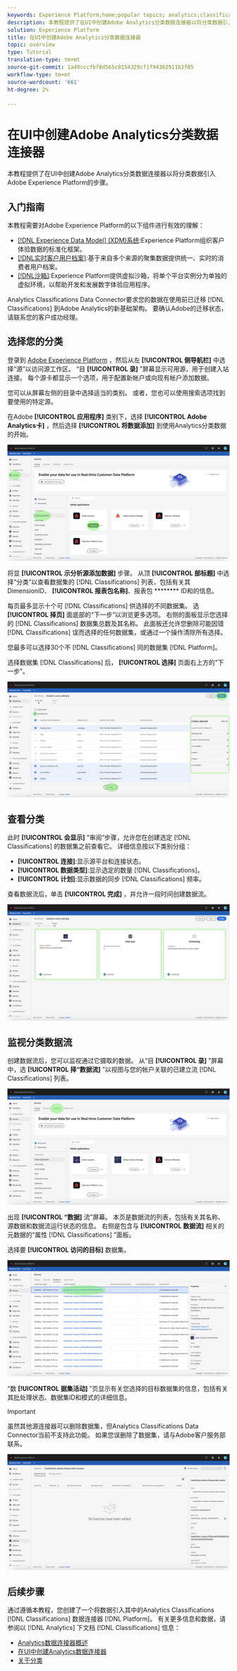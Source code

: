 ```yaml
---
keywords: Experience Platform;home;popular topics; analytics;classifications
description: 本教程提供了在UI中创建Adobe Analytics分类数据连接器以将分类数据引入Adobe Experience Platform的步骤。
solution: Experience Platform
title: 在UI中创建Adobe Analytics分类数据连接器
topic: overview
type: Tutorial
translation-type: tm+mt
source-git-commit: 1a49cccfbf8d565c8154329cf1f94382911b2f85
workflow-type: tm+mt
source-wordcount: '661'
ht-degree: 2%

---
```



# 在UI中创建Adobe Analytics分类数据连接器

本教程提供了在UI中创建Adobe Analytics分类数据连接器以将分类数据引入Adobe Experience Platform的步骤。

## 入门指南

本教程需要对Adobe Experience Platform的以下组件进行有效的理解：

* [[!DNL Experience Data Model] (XDM)系统](../../../../../xdm/home.md):Experience Platform组织客户体验数据的标准化框架。
* [[!DNL实时客户用户档案]](../../../../../profile/home.md):基于来自多个来源的聚集数据提供统一、实时的消费者用户档案。
* [[!DNL沙箱]](../../../../../sandboxes/home.md):Experience Platform提供虚拟沙箱，将单个平台实例分为单独的虚拟环境，以帮助开发和发展数字体验应用程序。

Analytics Classifications Data Connector要求您的数据在使用前已迁移 [!DNL Classifications] 到Adobe Analytics的新基础架构。 要确认Adobe的迁移状态，请联系您的客户成功经理。

## 选择您的分类

登录到 [Adobe Experience Platform](https://platform.adobe.com) ，然后从左 **[!UICONTROL 侧导航栏]** 中选择“源”以访问源工作区。 “目 **[!UICONTROL 录]** ”屏幕显示可用源，用于创建入站连接。 每个源卡都显示一个选项，用于配置新帐户或向现有帐户添加数据。

您可以从屏幕左侧的目录中选择适当的类别。 或者，您也可以使用搜索选项找到要使用的特定源。

在Adobe **[!UICONTROL 应用程序]** 类别下，选择 **[!UICONTROL Adobe Analytics卡]** ，然后选择 **[!UICONTROL 将数据添加]** 到使用Analytics分类数据的开始。

![](../../../../images/tutorials/create/classifications/catalog.png)

将显 **[!UICONTROL 示分析源添加数据]** 步骤。 从顶 **[!UICONTROL 部标题]** 中选择“分类”以查看数据集的 [!DNL Classifications] 列表，包括有关其DimensionID、 **[!UICONTROL 报表包名称]**、报表包 ******** ID和的信息。

每页最多显示十个可 [!DNL Classifications] 供选择的不同数据集。 选 **[!UICONTROL 择页]** 面底部的“下一步”以浏览更多选项。 右侧的面板显示您选择的 [!DNL Classifications] 数据集总数及其名称。 此面板还允许您删除可能因错 [!DNL Classifications] 误而选择的任何数据集，或通过一个操作清除所有选择。

您最多可以选择30个不 [!DNL Classifications] 同的数据集 [!DNL Platform]。

选择数据集 [!DNL Classifications] 后， **[!UICONTROL 选择]** 页面右上方的“下一步”。

![](../../../../images/tutorials/create/classifications/add-data.png)

## 查看分类

此时 **[!UICONTROL 会显示]** “审阅”步骤，允许您在创建选定 [!DNL Classifications] 的数据集之前查看它。 详细信息按以下类别分组：

* **[!UICONTROL 连接]**:显示源平台和连接状态。
* **[!UICONTROL 数据类型]**:显示选定的数量 [!DNL Classifications]。
* **[!UICONTROL 计划]**:显示数据的同步 [!DNL Classifications] 频率。

查看数据流后，单击 **[!UICONTROL 完成]** ，并允许一段时间创建数据流。

![](../../../../images/tutorials/create/classifications/review.png)

## 监视分类数据流

创建数据流后，您可以监视通过它摄取的数据。 从“目 **[!UICONTROL 录]** ”屏幕中，选 **[!UICONTROL 择“数据流]** ”以视图与您的帐户关联的已建立流 [!DNL Classifications] 列表。

![](../../../../images/tutorials/create/classifications/dataflows.png)

出现 **[!UICONTROL “数据]** 流”屏幕。 本页是数据流的列表，包括有关其名称、源数据和数据流运行状态的信息。 右侧是包含与 **[!UICONTROL 数据流]** 相关的元数据的“属性 [!DNL Classifications] ”面板。

选择要 **[!UICONTROL 访问的目标]** 数据集。

![](../../../../images/tutorials/create/classifications/list-of-dataflows.png)

“数 **[!UICONTROL 据集活动]** ”页显示有关您选择的目标数据集的信息，包括有关其批处理状态、数据集ID和模式的详细信息。

>[!IMPORTANT]
>
>虽然其他源连接器可以删除数据集，但Analytics Classifications Data Connector当前不支持此功能。 如果您误删除了数据集，请与Adobe客户服务部联系。

![](../../../../images/tutorials/create/classifications/dataset.png)


## 后续步骤

通过遵循本教程，您创建了一个将数据引入其中的Analytics Classifications [!DNL Classifications] 数据连接器 [!DNL Platform]。 有关更多信息和数据，请参阅以 [!DNL Analytics] 下文档 [!DNL Classifications] 信息：

* [Analytics数据连接器概述](../../../../connectors/adobe-applications/analytics.md)
* [在UI中创建Analytics数据连接器](./analytics.md)
* [关于分类](https://docs.adobe.com/content/help/zh-Hans/analytics/components/classifications/c-classifications.html#)